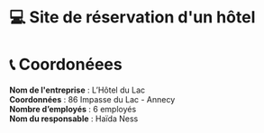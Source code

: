 # 💻 Site de réservation d'un hôtel

# 📞 Coordonéees 

**Nom de l'entreprise** : L’Hôtel du Lac
<br>
**Coordonnées** : 86 Impasse du Lac - Annecy
<br>
**Nombre d’employés** : 6 employés
<br>
**Nom du responsable** : Haïda Ness
